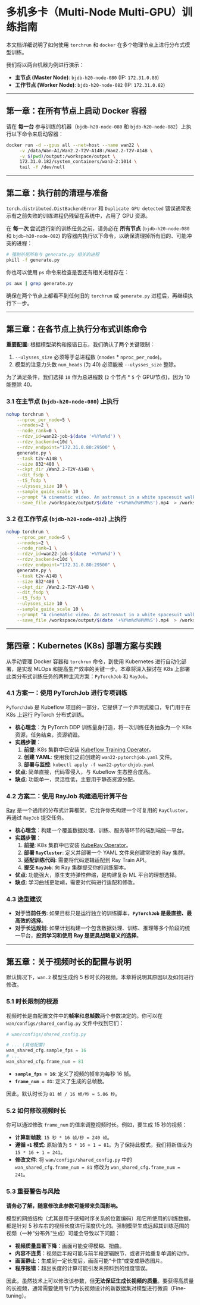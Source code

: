 # 多机多卡（Multi-Node Multi-GPU）训练指南

本文档详细说明了如何使用 `torchrun` 和 `docker` 在多个物理节点上进行分布式模型训练。

我们将以两台机器为例进行演示：
- **主节点 (Master Node)**: `bjdb-h20-node-080` (IP: `172.31.0.80`)
- **工作节点 (Worker Node)**: `bjdb-h20-node-082` (IP: `172.31.0.82`)

---

## 第一章：在所有节点上启动 Docker 容器

请在 **每一台** 参与训练的机器（`bjdb-h20-node-080` 和 `bjdb-h20-node-082`）上执行以下命令来启动容器：

```bash
docker run -d --gpus all --net=host --name wan22 \
     -v /data/Wan-AI/Wan2.2-T2V-A14B:/Wan2.2-T2V-A14B \
     -v $(pwd)/output:/workspace/output \
     172.31.0.182/system_containers/wan2-2:1014 \
     tail -f /dev/null
```

---

## 第二章：执行前的清理与准备

`torch.distributed.DistBackendError` 和 `Duplicate GPU detected` 错误通常表示有之前失败的训练进程仍残留在系统中，占用了 GPU 资源。

在 **每一次** 尝试运行新的训练任务之前，请务必在 **所有节点** (`bjdb-h20-node-080` 和 `bjdb-h20-node-082`) 的容器内执行以下命令，以确保清理掉所有旧的、可能冲突的进程：

```bash
# 强制杀死所有与 generate.py 相关的进程
pkill -f generate.py
```

你也可以使用 `ps` 命令来检查是否还有相关进程存在：
```bash
ps aux | grep generate.py
```
确保在两个节点上都看不到任何旧的 `torchrun` 或 `generate.py` 进程后，再继续执行下一步。

---

## 第三章：在各节点上执行分布式训练命令

**重要配置:** 根据模型架构和报错日志，我们确认了两个关键限制：
1.  `--ulysses_size` 必须等于总进程数 (`nnodes` * `nproc_per_node`)。
2.  模型的注意力头数 `num_heads` (为 40) 必须能被 `--ulysses_size` 整除。

为了满足条件，我们选择 `10` 作为总进程数 (`2` 个节点 * `5` 个 GPU/节点)，因为 10 能整除 40。

### 3.1 在主节点 (`bjdb-h20-node-080`) 上执行

```bash
nohup torchrun \
    --nproc_per_node=5 \
    --nnodes=2 \
    --node_rank=0 \
    --rdzv_id=wan22-job-$(date '+%Y%m%d') \
    --rdzv_backend=c10d \
    --rdzv_endpoint="172.31.0.80:29500" \
    generate.py \
    --task t2v-A14B \
    --size 832*480 \
    --ckpt_dir /Wan2.2-T2V-A14B \
    --dit_fsdp \
    --t5_fsdp \
    --ulysses_size 10 \
    --sample_guide_scale 10 \
    --prompt "A cinematic video. An astronaut in a white spacesuit walks cautiously on the red, dusty surface of Moon. The camera follows the astronaut from behind in a tracking shot. The astronaut stops and looks up in surprise at a giant, dark rock. The camera tilts up to reveal the word "tenxcloud" clearly engraved on the rock's surface. The scene is realistic, with a desolate Martian landscape and a faint sun in the background, creating a sense of mystery and discovery." \
    --save_file /workspace/output/$(date '+%Y%m%d%H%M%S').mp4  > /workspace/output/generate-tenxcloud.log 2>&1 &
```

### 3.2 在工作节点 (`bjdb-h20-node-082`) 上执行

```bash
nohup torchrun \
    --nproc_per_node=5 \
    --nnodes=2 \
    --node_rank=1 \
    --rdzv_id=wan22-job-$(date '+%Y%m%d') \
    --rdzv_backend=c10d \
    --rdzv_endpoint="172.31.0.80:29500" \
    generate.py \
    --task t2v-A14B \
    --size 832*480 \
    --ckpt_dir /Wan2.2-T2V-A14B \
    --dit_fsdp \
    --t5_fsdp \
    --ulysses_size 10 \
    --sample_guide_scale 10 \
    --prompt "A cinematic video. An astronaut in a white spacesuit walks cautiously on the red, dusty surface of Moon. The camera follows the astronaut from behind in a tracking shot. The astronaut stops and looks up in surprise at a giant, dark rock. The camera tilts up to reveal the word "tenxcloud" clearly engraved on the rock's surface. The scene is realistic, with a desolate Martian landscape and a faint sun in the background, creating a sense of mystery and discovery." \
    --save_file /workspace/output/$(date '+%Y%m%d%H%M%S').mp4  > /workspace/output/generate-tenxcloud.log 2>&1 &
```

---

## 第四章：Kubernetes (K8s) 部署方案与实践

从手动管理 Docker 容器和 `torchrun` 命令，到使用 Kubernetes 进行自动化部署，是实现 MLOps 和提高生产效率的关键一步。本章将深入探讨在 K8s 上部署此类分布式训练任务的两种主流方案：`PyTorchJob` 和 `RayJob`。

### 4.1 方案一：使用 PyTorchJob 进行专项训练

`PyTorchJob` 是 Kubeflow 项目的一部分，它提供了一个声明式接口，专门用于在 K8s 上运行 PyTorch 分布式训练。

- **核心理念**：为 PyTorch DDP 训练量身打造，将一次训练任务抽象为一个 K8s 资源，任务结束，资源销毁。
- **实践步骤**：
  1. **前提**: K8s 集群中已安装 [Kubeflow Training Operator](https://www.kubeflow.org/docs/components/training/pytorch/)。
  2. **创建 YAML**: 使用我们之前创建的 `wan22-pytorchjob.yaml` 文件。
  3. **部署与监控**: `kubectl apply -f wan22-pytorchjob.yaml`
- **优点**: 简单直接，代码零侵入，与 Kubeflow 生态整合度高。
- **缺点**: 功能单一，灵活性低，主要用于静态资源分配。

### 4.2 方案二：使用 RayJob 构建通用计算平台

[Ray](https://www.ray.io/) 是一个通用的分布式计算框架，它允许你先构建一个可复用的 `RayCluster`，再通过 `RayJob` 提交任务。

- **核心理念**：构建一个覆盖数据处理、训练、服务等环节的端到端统一平台。
- **实践步骤**：
  1. **前提**: K8s 集群中已安装 [KubeRay Operator](https://docs.ray.io/en/latest/cluster/kubernetes/getting-started.html)。
  2. **部署 `RayCluster`**: 定义并部署一个 YAML 文件来创建常驻的 Ray 集群。
  3. **适配训练代码**: 需要将代码逻辑适配到 Ray Train API。
  4. **提交 `RayJob`**: 向 Ray 集群提交你的训练脚本。
- **优点**: 功能强大，原生支持弹性伸缩，是构建复杂 ML 平台的理想选择。
- **缺点**: 学习曲线更陡峭，需要对代码进行适配和修改。

### 4.3 选型建议

- **对于当前任务**: 如果目标只是运行独立的训练脚本，**`PyTorchJob` 是最直接、最高效的选择**。
- **对于长远规划**: 如果计划构建一个包含数据处理、训练、推理等多个阶段的统一平台，**投资学习和使用 Ray 是更具战略意义的选择**。

---

## 第五章：关于视频时长的配置与说明

默认情况下，`wan.2` 模型生成约 5 秒时长的视频。本章将说明其原因以及如何进行修改。

### 5.1 时长限制的根源

视频时长是由配置文件中的**帧率**和**总帧数**两个参数决定的。你可以在 `wan/configs/shared_config.py` 文件中找到它们：

```python
# wan/configs/shared_config.py

# ... (其他配置)
wan_shared_cfg.sample_fps = 16
# ...
wan_shared_cfg.frame_num = 81
```

- **`sample_fps = 16`**: 定义了视频的帧率为每秒 16 帧。
- **`frame_num = 81`**: 定义了生成的总帧数。

因此，默认时长为 `81 帧 / 16 帧/秒 ≈ 5.06 秒`。

### 5.2 如何修改视频时长

你可以通过修改 `frame_num` 的值来调整视频时长。例如，要生成 15 秒的视频：

- **计算新帧数**: `15 秒 * 16 帧/秒 = 240 帧`。
- **遵循 `+1` 模式**: 原始值为 `5 * 16 + 1 = 81`。为了保持此模式，我们将新值设为 `15 * 16 + 1 = 241`。
- **修改文件**: 将 `wan/configs/shared_config.py` 中的 `wan_shared_cfg.frame_num = 81` 修改为 `wan_shared_cfg.frame_num = 241`。

### 5.3 重要警告与风险

**请务必了解，随意修改此参数可能带来负面影响。**

模型的网络结构（尤其是用于感知时序关系的位置编码）和它所使用的训练数据，都是针对 5 秒左右的视频长度进行深度优化的。强制模型生成远超其训练范围的视频（一种“分布外”生成）可能会导致以下问题：

- **视频质量显著下降**：画面可能变得模糊、扭曲。
- **内容不连贯**：视频后半段可能与前半段逻辑脱节，或者开始重复单调的动作。
- **画面静止**：生成到一定长度后，画面可能“卡住”或变成静态图片。
- **程序报错**：超出长度的计算可能引发未预料到的维度错误。

因此，虽然技术上可以修改该参数，但**无法保证生成长视频的质量**。要获得高质量的长视频，通常需要使用专门为长视频设计的新数据集对模型进行微调（Fine-tuning）。